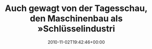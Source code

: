 ---
retweeted: false
source: <a href="http://twitter.com" rel="nofollow">Twitter Web Client</a>
entities:
  hashtags: []
  symbols: []
  user_mentions: []
  urls: []
display_text_range:
- '0'
- '88'
favorite_count: '0'
id_str: '29499547601'
truncated: false
retweet_count: '0'
id: '29499547601'
created_at: Tue Nov 02 19:42:46 +0000 2010
favorited: false
full_text: Auch gewagt von der Tagesschau, den Maschinenbau als »Schlüsselindustrie«
  zu bezeichnen.
lang: de
tags:
- pesos/twitter
date: '2010-11-02T19:42:46+00:00'
src: https://twitter.com/bascht/status/29499547601
original_url: https://twitter.com/bascht/status/29499547601
type: twitter_tweet
text: Auch gewagt von der Tagesschau, den Maschinenbau als »Schlüsselindustrie« zu
  bezeichnen.
title: Auch gewagt von der Tagesschau, den Maschinenbau als »Schlüsselindustri

---